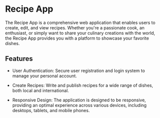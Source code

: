 # Recipe App
The Recipe App is a comprehensive web application that enables users to create, edit, and view recipes. Whether you're a passionate cook, an enthusiast, or simply want to share your culinary creations with the world, the Recipe App provides you with a platform to showcase your favorite dishes.

## Features
- User Authentication: Secure user registration and login system to manage your personal account.

- Create Recipes: Write and publish recipes for a wide range of dishes, both local and international.

- Responsive Design: The application is designed to be responsive, providing an optimal experience across various devices, including desktops, tablets, and mobile phones.